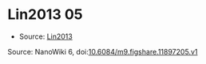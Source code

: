 <a name="material" />

# Lin2013 05
<script type="application/ld+json">
  {
    "@context": "https://schema.org/",
    "@type": "ChemicalSubstance",
    "@id": "https://egonw.github.io/nanowiki/nanowiki452.html#material",
    "http://purl.org/dc/terms/conformsTo":
      {
        "@type": "CreativeWork",
        "@id": "https://bioschemas.org/profiles/ChemicalSubstance/0.4-RELEASE/"
      },
    "identfier": "452",
    "name": "Lin2013 05",
    "url": "https://egonw.github.io/nanowiki/nanowiki452.html#material",
    "sameAs": "http://127.0.0.1/mediawiki/index.php/Special:URIResolver/Lin2013_05"
  }
</script>


* Source: [Lin2013](articleLin2013.md)


Source: NanoWiki 6, doi:[10.6084/m9.figshare.11897205.v1](https://doi.org/10.6084/m9.figshare.11897205.v1)
